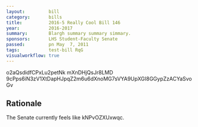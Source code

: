 ```yaml
---
layout:         bill
category:       bills
title:          2016-5 Really Cool Bill 146
year:           2016-2017
summary:        Blargh summary summary simmary.
sponsors:       LHS Student-Faculty Senate
passed:         pn May  7, 2011
tags:           test-bill RqG
visualworkflow: true
---
```



o2aQsdidfCPxLu2petNk mXnDHjQsJr8LMD 9cPps6iN3zV1XtDapHJpqZ2m6u6dXnoMG7sVYA9UpXGI8GGypZzACYaSvoGv 




Rationale
---------
The Senate currently feels like kNPvOZXUxwqc.
